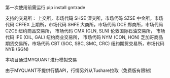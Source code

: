 第一次使用前需运行 pip install gmtrade

支持的交易所：
    上交所，市场代码 SHSE
    深交所，市场代码 SZSE
    中金所，市场代码 CFFEX
    上期所，市场代码 SHFE
    大商所，市场代码 DCE
    郑商所，市场代码 CZCE
    纽约商品交易所， 市场代码 CMX (GLN, SLN)
    伦敦国际石油交易所， 市场代码 IPE (OIL, GAL)
    纽约商业交易所， 市场代码 NYM (CON, HON)
    芝加哥商品期货交易所，市场代码 CBT (SOC, SBC, SMC, CRC)
    纽约期货交易所，市场代码 NYB (SGN)

本项目通过MYQUANT进行模拟交易

由于MYQUANT不提供行情API，行情另外从Tushare拉取（免费版有限制）